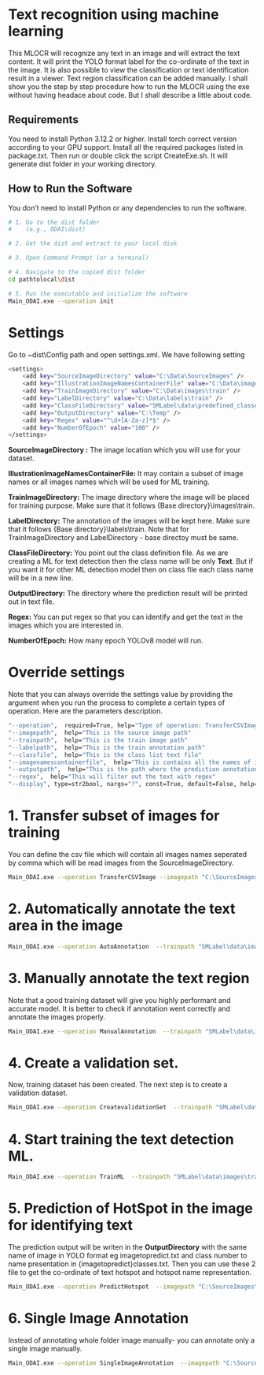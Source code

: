 # Text recognition using machine learning
This MLOCR will recognize any text in an image and will extract the text content. It will print the YOLO format label for the co-ordinate of the text in the image. It is also possible to view the classification or text identification result in a viewer. Text region classification can be added manually. I shall show you the step by step procedure how to run the MLOCR using the exe without having headace about code. But I shall describe a little about code.  
## Requirements
You need to install Python 3.12.2 or higher. Install torch correct version according to your GPU support. 
Install all the required packages listed in package.txt. Then run or double click the script CreateExe.sh. It will generate dist folder in your working directory.

## How to Run the Software
You don’t need to install Python or any dependencies to run the software. 
   ```sh
# 1. Go to the dist folder
#    (e.g., ODAI\dist)

# 2. Get the dist and extract to your local disk

# 3. Open Command Prompt (or a terminal)

# 4. Navigate to the copied dist folder
cd pathtolocal\dist

# 5. Run the executable and initialize the software
Main_ODAI.exe --operation init
```

# Settings
Go to ~dist\Config path and open settings.xml. We have following setting
```sh
<settings>
	<add key="SourceImageDirectory" value="C:\Data\SourceImages" />
	<add key="IllustrationImageNamesContainerFile" value="C:\Data\images.csv" />
	<add key="TrainImageDirectory" value="C:\Data\images\train" />
	<add key="LabelDirectory" value="C:\Data\labels\train" />
	<add key="ClassFileDirectory" value="SMLabel\data\predefined_classes.txt" />
	<add key="OutputDirectory" value="C:\Temp" />
	<add key="Regex" value="^\d+[A-Za-z]*$" />
	<add key="NumberOfEpoch" value="100" />
</settings>
```
**SourceImageDirectory :** The image location which you will use for your dataset.

**IllustrationImageNamesContainerFile:** It may contain a subset of image names or all images names which will be used for ML training.

**TrainImageDirectory:** The image directory where the image will be placed for training purpose. Make sure that it follows {Base directory}\images\train. 

**LabelDirectory:** The annotation of the images will be kept here.  Make sure that it follows {Base directory}\labels\train. Note that for TrainImageDirectory and LabelDirectory - base directoy must be same.

**ClassFileDirectory:** You point out the class definition file. As we are creating a ML for text detection then the class name will be only **Text**. But if you want it for other ML detection model then on class file each class name will be in a new line.

**OutputDirectory:** The directory where the prediction result will be printed out in text file.

**Regex:** You can put regex so that you can identify and get the text in the images which you are interested in.

**NumberOfEpoch:** How many epoch YOLOv8 model will run.
# Override settings
Note that you can always override the settings value by providing the argument when you run the process to complete a certain types of operation. Here are the parameters description.
```sh
"--operation",  required=True, help="Type of operation: TransferCSVImage,AutoAnnotation,PredictHotspot"
"--imagepath",  help="This is the source image path"
"--trainpath",  help="This is the train image path"
"--labelpath",  help="This is the train annotation path"
"--classfile",  help="This is the class list text file"
"--imagenamescontainerfile",  help="This is contains all the names of images which used for training"
"--outputpath",  help="This is the path where the prediction annotationa and class will be written"
"--regex",  help="This will filter out the text with regex"
"--display", type=str2bool, nargs="?", const=True, default=False, help="Set True or False to show/annotate on viewer"
```
# 1. Transfer subset of images for training 
You can define the csv file which will contain all images names seperated by comma which will be read images from the SourceImageDirectory.
```sh
Main_ODAI.exe --operation TransferCSVImage --imagepath "C:\SourceImages" --trainpath "SMLabel\data\images\train" --imagenamescontainerfile "c:\imagenames.csv"
```
# 2. Automatically annotate the text area in the image 
```sh
Main_ODAI.exe --operation AutoAnnotation  --trainpath "SMLabel\data\images\train" --labelpath "SMLabel\data\labels\train" --classfile "SMLabel\data\predefined_classes.txt"
```
# 3. Manually annotate the text region
Note that a good training dataset will give you highly performant and accurate model. It is better to check if annotation went correctly and annotate the images properly.
```sh
Main_ODAI.exe --operation ManualAnnotation  --trainpath "SMLabel\data\images\train" --labelpath "SMLabel\data\labels\train" --classfile "SMLabel\data\predefined_classes.txt"
```
# 4. Create a validation set.
Now, training dataset has been created. The next step is to create a validation dataset.
```sh
Main_ODAI.exe --operation CreatevalidationSet  --trainpath "SMLabel\data\images\train" --labelpath "SMLabel\data\labels\train"
```
# 4. Start training the text detection ML.
```sh
Main_ODAI.exe --operation TrainML  --trainpath "SMLabel\data\images\train" --labelpath "SMLabel\data\labels\train" --classfile "SMLabel\data\predefined_classes.txt"
```
# 5. Prediction of HotSpot in the image for identifying text
The prediction output will be writen in the **OutputDirectory** with the same name of image in YOLO format eg imagetopredict.txt and class number to name presentation in {imagetopredict}classes.txt. Then you can use these 2 file to get the co-ordinate of text hotspot and hotspot name representation.
```sh
Main_ODAI.exe --operation PredictHotspot  --imagepath "C:\SourceImages\imagetopredict.jpg" --regex "^\d+[A-Za-z]*$" --display 
```
# 6. Single Image Annotation
Instead of annotating whole folder image manually- you can annotate only a single image manually.
```sh
Main_ODAI.exe --operation SingleImageAnnotation  --imagepath "C:\SourceImages\imagetopredict.jpg" --labelpath "SMLabel\data\labels\train" --classfile "SMLabel\data\predefined_classes.txt"
```
